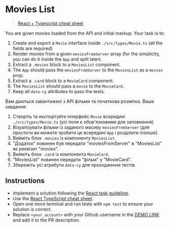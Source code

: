 # Movies List

> [React + Typescript cheat sheet](https://mate-academy.github.io/fe-program/js/extra/react-typescript)

You are given movies loaded from the API and initial markup. Your task is to:

1. Create and export a `Movie` interface inside `./src/types/Movie.ts` (all the fields are required)
1. Render movies from a given `moviesFromServer` array (for the simplicity, you can do it inside the `App` and split later).
1. Extract a `.movies` block to a `MoviesList` component.
1. The `App` should pass the `moviesFromServer` to the `MoviesList` as a `movies` prop.
1. Extract a `.card` block to a `MovieCard` component.
1. The `MoviesList` should pass a `movie` to the `MovieCard`.
1. Keep all `data-cy` attributes to pass the tests.

Вам даються завантажені з API фільми та початкова розмітка. Ваше завдання:

1. Створіть та експортуйте інтерфейс `Movie` всередині `./src/types/Movie.ts` (усі поля є обов'язковими для заповнення)
1. Візуалізувати фільми із заданого масиву `moviesFromServer` (для простоти ви можете зробити це всередині `App` і розділити пізніше).
1. Вийміть блок `.movies` із компоненту `MoviesList`.
1. "Додаток" повинен був передати "moviesFromServer" в "MoviesList" як реквізит "movies".
1. Вийміть блок `.card` із компонента `MovieCard`.
1. "MoviesList" повинен передати "фільм" у "MovieCard".
1. Збережіть усі атрибути `data-cy` для проходження тестів.

## Instructions
- Implement a solution following the [React task guideline](https://github.com/mate-academy/react_task-guideline#react-tasks-guideline).
- Use the [React TypeScript cheat sheet](https://mate-academy.github.io/fe-program/js/extra/react-typescript).
- Open one more terminal and run tests with `npm test` to ensure your solution is correct.
- Replace `<your_account>` with your Github username in the [DEMO LINK](https://yevhenii-stanchenko.github.io/react_movies-list/) and add it to the PR description.
